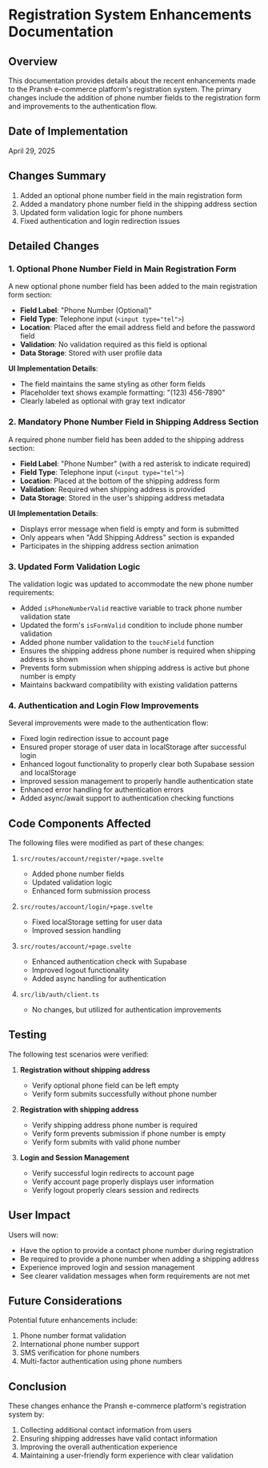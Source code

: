 # Registration System Enhancements Documentation

## Overview

This documentation provides details about the recent enhancements made to the Pransh e-commerce platform's registration system. The primary changes include the addition of phone number fields to the registration form and improvements to the authentication flow.

## Date of Implementation
April 29, 2025

## Changes Summary

1. Added an optional phone number field in the main registration form
2. Added a mandatory phone number field in the shipping address section
3. Updated form validation logic for phone numbers
4. Fixed authentication and login redirection issues

## Detailed Changes

### 1. Optional Phone Number Field in Main Registration Form

A new optional phone number field has been added to the main registration form section:

- **Field Label**: "Phone Number (Optional)"
- **Field Type**: Telephone input (`<input type="tel">`)
- **Location**: Placed after the email address field and before the password field
- **Validation**: No validation required as this field is optional
- **Data Storage**: Stored with user profile data

**UI Implementation Details**:
- The field maintains the same styling as other form fields
- Placeholder text shows example formatting: "(123) 456-7890"
- Clearly labeled as optional with gray text indicator

### 2. Mandatory Phone Number Field in Shipping Address Section

A required phone number field has been added to the shipping address section:

- **Field Label**: "Phone Number" (with a red asterisk to indicate required)
- **Field Type**: Telephone input (`<input type="tel">`)
- **Location**: Placed at the bottom of the shipping address form
- **Validation**: Required when shipping address is provided
- **Data Storage**: Stored in the user's shipping address metadata

**UI Implementation Details**:
- Displays error message when field is empty and form is submitted
- Only appears when "Add Shipping Address" section is expanded
- Participates in the shipping address section animation

### 3. Updated Form Validation Logic

The validation logic was updated to accommodate the new phone number requirements:

- Added `isPhoneNumberValid` reactive variable to track phone number validation state
- Updated the form's `isFormValid` condition to include phone number validation
- Added phone number validation to the `touchField` function
- Ensures the shipping address phone number is required when shipping address is shown
- Prevents form submission when shipping address is active but phone number is empty
- Maintains backward compatibility with existing validation patterns

### 4. Authentication and Login Flow Improvements

Several improvements were made to the authentication flow:

- Fixed login redirection issue to account page
- Ensured proper storage of user data in localStorage after successful login
- Enhanced logout functionality to properly clear both Supabase session and localStorage
- Improved session management to properly handle authentication state
- Enhanced error handling for authentication errors
- Added async/await support to authentication checking functions

## Code Components Affected

The following files were modified as part of these changes:

1. `src/routes/account/register/+page.svelte`
   - Added phone number fields
   - Updated validation logic
   - Enhanced form submission process

2. `src/routes/account/login/+page.svelte`
   - Fixed localStorage setting for user data
   - Improved session handling

3. `src/routes/account/+page.svelte`
   - Enhanced authentication check with Supabase
   - Improved logout functionality
   - Added async handling for authentication

4. `src/lib/auth/client.ts`
   - No changes, but utilized for authentication improvements

## Testing

The following test scenarios were verified:

1. **Registration without shipping address**
   - Verify optional phone field can be left empty
   - Verify form submits successfully without phone number

2. **Registration with shipping address**
   - Verify shipping address phone number is required
   - Verify form prevents submission if phone number is empty
   - Verify form submits with valid phone number

3. **Login and Session Management**
   - Verify successful login redirects to account page
   - Verify account page properly displays user information
   - Verify logout properly clears session and redirects

## User Impact

Users will now:
- Have the option to provide a contact phone number during registration
- Be required to provide a phone number when adding a shipping address
- Experience improved login and session management
- See clearer validation messages when form requirements are not met

## Future Considerations

Potential future enhancements include:

1. Phone number format validation
2. International phone number support
3. SMS verification for phone numbers
4. Multi-factor authentication using phone numbers

## Conclusion

These changes enhance the Pransh e-commerce platform's registration system by:
1. Collecting additional contact information from users
2. Ensuring shipping addresses have valid contact information
3. Improving the overall authentication experience
4. Maintaining a user-friendly form experience with clear validation
